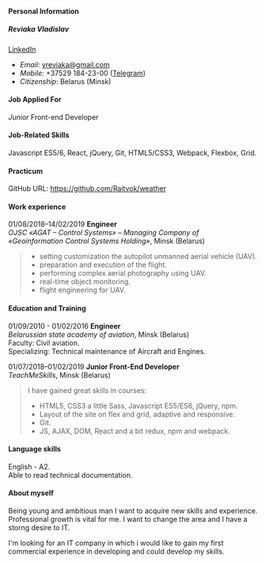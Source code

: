 #### Personal Information
##### Reviaka Vladislav 
[LinkedIn](https://www.linkedin.com/in/vladislav-reviako-7302b599/)
* *Email*: vreviaka@gmail.com<br>
* *Mobile*: +37529 184-23-00 
([Telegram](https://t.me/raitvok))
* *Citizenship*: Belarus (Minsk)

#### Job Applied For
*Junior* Front-end Developer

#### Job-Related Skills
Javascript ES5/6, React, jQuery, Git, HTML5/CSS3, Webpack, Flexbox, Grid.

#### Practicum 
GitHub URL: https://github.com/Raitvok/weather

#### Work experience
01/08/2018–14/02/2019 __Engineer__<br>
*OJSC «AGAT – Control Systems» – Managing Company of <br> «Geoinformation Control Systems Holding»*, Minsk (Belarus)<br>
>- setting customization the autopilot unmanned aerial vehicle (UAV). 
>- preparation and execution of the flight. 
>- performing complex aerial photography using UAV. 
>- real-time object monitoring.
>- flight engineering for UAV.

#### Education and Training
01/09/2010 - 01/02/2016 __Engineer__<br>
*Belarussian state academy of aviation*, Minsk (Belarus)<br>
Faculty: Civil aviation.<br>
Specializing: Technical maintenance of Aircraft and Engines.

01/07/2018–01/02/2019 __Junior Front-End Developer__<br>
*TeachMeSkills*, Minsk (Belarus)<br>
>I have gained great skills in courses:
>- HTML5, CSS3 a little Sass, Javascript ES5/ES6, jQuery, npm. 
>- Layout of the site on flex and grid, adaptive and responsive. 
>- Git. 
>- JS, AJAX, DOM, React and a bit redux, npm and webpack.

#### Language skills
English - A2.<br>
Able to read technical documentation.

#### About myself
Being young and ambitious man I want to acquire new skills and experience.<br>
 Professional growth is vital for me. I want to change the area and I have a storng desire to IT. <br>

I'm looking for an IT company in which i would like to gain my first <br> 
commercial experience in developing and could develop my skills.
